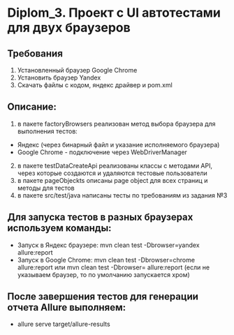 # Diplom_3. Проект с UI автотестами для двух браузеров

## Требования
1. Установленный браузер Google Chrome
2. Установить браузер Yandex
3. Скачать файлы с кодом, яндекс драйвер и pom.xml

## Описание:
1) в пакете factoryBrowsers реализован метод выбора браузера для выполнения тестов: 
- Яндекс (через бинарный файл и указание исполняемого браузера)
- Google Chrome - подключение через WebDriverManager
2) в пакете testDataCreateApi реализованы классы с методами API, через которые создаются и удаляются тестовые пользователи
3) в пакете pageObjeckts описаны page object для всех страниц и методы для тестов
4) в пакете  src/test/java написаны тесты по требованиям из задания №3

## Для запуска тестов в разных браузерах используем команды:
- Запуск в Яндекс браузере: mvn clean test -Dbrowser=yandex allure:report
- Запуск в Google Chrome: mvn clean test -Dbrowser=chrome allure:report или mvn clean test -Dbrowser= allure:report (если не указываем браузер, то по умолчанию запускается хром)

## После завершения тестов для генерации отчета Allure выполняем:
-  allure serve target/allure-results

